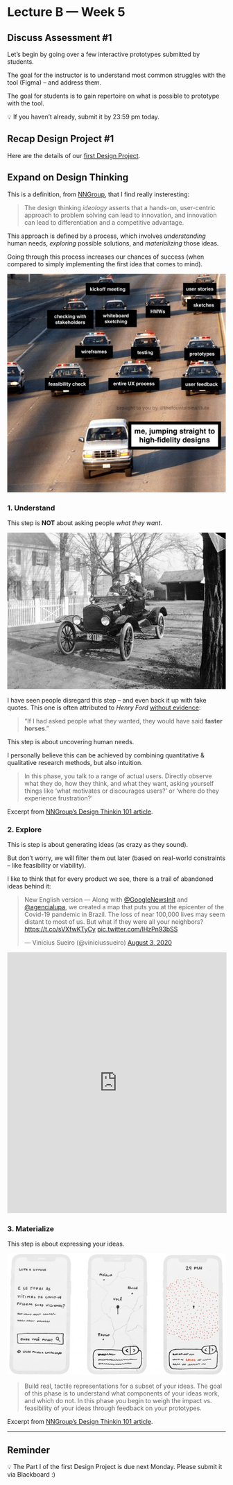 # Lecture B — Week 5

## Discuss Assessment #1

Let’s begin by going over a few interactive prototypes submitted by students.

The goal for the instructor is to understand most common struggles with the tool (Figma) – and address them.

The goal for students is to gain repertoire on what is possible to prototype with the tool.

💡 If you haven’t already, submit it by 23:59 pm today.

## Recap Design Project #1

Here are the details of our [first Design Project](../../Assignments/design-project-1.pdf).

## Expand on Design Thinking

This is a definition, from [NNGroup](https://www.nngroup.com/articles/design-thinking/), that I find really insteresting:

> The design thinking *ideology* asserts that a hands-on, user-centric approach to problem solving can lead to innovation, and innovation can lead to differentiation and a competitive advantage.

This approach is defined by a process, which involves *understanding* human needs, *exploring* possible solutions, and *materializing* those ideas.

Going through this process increases our chances of success (when compared to simply implementing the first idea that comes to mind).

![](../../../../media/ux-car-chase.jpg)

### 1. Understand

This step is **NOT** about asking people _what they want_. 

![Ford Model T in 1917, New Jersey](../../../../media/ford-model-t-1917.jpeg)

I have seen people disregard this step – and even back it up with fake quotes. This one is often attributed to *Henry Ford* [without evidence](https://hbr.org/2011/08/henry-ford-never-said-the-fast):

> “If I had asked people what they wanted, they would have said **faster horses**.”

This step is about uncovering human needs.

I personally believe this can be achieved by combining quantitative & qualitative research methods, but also intuition.

> In this phase, you talk to a range of actual users.  Directly observe what they do, how they think, and what they want, asking yourself things like ‘what motivates or discourages users?’ or ‘where do they experience frustration?’

Excerpt from [NNGroup’s Design Thinkin 101 article](https://www.nngroup.com/articles/design-thinking/).


### 2. Explore 

This is step is about generating ideas (as crazy as they sound).

But don’t worry, we will filter them out later (based on real-world constraints – like feasibility or viability).

I like to think that for every product we see, there is a trail of abandoned ideas behind it:

<blockquote class="twitter-tweet"><p lang="en" dir="ltr">New English version — Along with <a href="https://twitter.com/GoogleNewsInit?ref_src=twsrc%5Etfw">@GoogleNewsInit</a> and <a href="https://twitter.com/agencialupa?ref_src=twsrc%5Etfw">@agencialupa</a>, we created a map that puts you at the epicenter of the Covid-19 pandemic in Brazil. The loss of near 100,000 lives may seem distant to most of us. But what if they were all your neighbors? <a href="https://t.co/sVXfwKTyCy">https://t.co/sVXfwKTyCy</a> <a href="https://t.co/lHzPn93bSS">pic.twitter.com/lHzPn93bSS</a></p>&mdash; Vinicius Sueiro (@viniciussueiro) <a href="https://twitter.com/viniciussueiro/status/1290267209634217990?ref_src=twsrc%5Etfw">August 3, 2020</a></blockquote> <script async src="https://platform.twitter.com/widgets.js" charset="utf-8"></script> 


<iframe style="border: 1px solid rgba(0, 0, 0, 0.1);" width="100%" height="600" src="https://www.figma.com/embed?embed_host=share&url=https%3A%2F%2Fwww.figma.com%2Ffile%2FvT0ZkbKerSEglVODNCdqEg%2FCreative-process%3Fnode-id%3D0%253A1" allowfullscreen></iframe>

### 3. Materialize

This step is about expressing your ideas.

![Early sketches of noepicentro.com compared to their final UI counterparts](../../../../media/epicenter-lo-fi-hi-fi.gif)

> Build real, tactile representations for a subset of your ideas. The goal of this phase is to understand what components of your ideas work, and which do not. In this phase you begin to weigh the impact vs. feasibility of your ideas through feedback on your prototypes.

Excerpt from [NNGroup’s Design Thinkin 101 article](https://www.nngroup.com/articles/design-thinking/).

---

## Reminder

💡 The Part I of the first Design Project is due next Monday. Please submit it via Blackboard :)